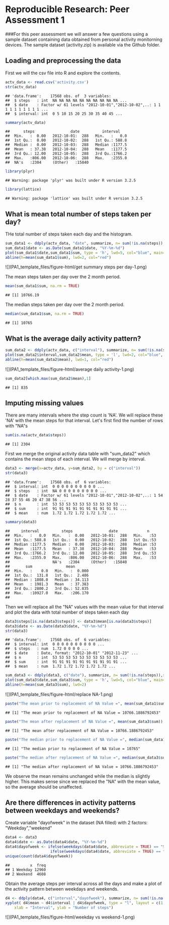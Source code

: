 # Reproducible Research: Peer Assessment 1


###For this peer assessment we will answer a few questions using a sample dataset containing data obtained from personal activity monitorning devices. The sample dataset (activity.zip) is available via the Github folder. 

## Loading and preprocessing the data
First we will the csv file into R and explore the contents.

```r
actv_data <- read.csv('activity.csv')
str(actv_data)
```

```
## 'data.frame':	17568 obs. of  3 variables:
##  $ steps   : int  NA NA NA NA NA NA NA NA NA NA ...
##  $ date    : Factor w/ 61 levels "2012-10-01","2012-10-02",..: 1 1 1 1 1 1 1 1 1 1 ...
##  $ interval: int  0 5 10 15 20 25 30 35 40 45 ...
```

```r
summary(actv_data)
```

```
##      steps                date          interval     
##  Min.   :  0.00   2012-10-01:  288   Min.   :   0.0  
##  1st Qu.:  0.00   2012-10-02:  288   1st Qu.: 588.8  
##  Median :  0.00   2012-10-03:  288   Median :1177.5  
##  Mean   : 37.38   2012-10-04:  288   Mean   :1177.5  
##  3rd Qu.: 12.00   2012-10-05:  288   3rd Qu.:1766.2  
##  Max.   :806.00   2012-10-06:  288   Max.   :2355.0  
##  NA's   :2304     (Other)   :15840
```

```r
library(plyr)
```

```
## Warning: package 'plyr' was built under R version 3.2.5
```

```r
library(lattice)
```

```
## Warning: package 'lattice' was built under R version 3.2.5
```

## What is mean total number of steps taken per day?
THe total number of steps taken each day and the histogram.


```r
sum_data1 <- ddply(actv_data, "date", summarize, n= sum(!is.na(steps)),sum= sum(steps), mean=sum/n)
sum_data1$date <- as.Date(sum_data1$date, "%Y-%m-%d")
plot(sum_data1$date,sum_data1$sum, type = 'h', lwd=5, col="blue", main= "Total Steps Per Day", ylab="# of Steps", xlab="Date")
abline(h=mean(sum_data1$sum), lwd=2, col="red")
```

![](PA1_template_files/figure-html/get summary steps per day-1.png)<!-- -->

The mean steps taken per day over the 2 month period.

```r
mean(sum_data1$sum, na.rm = TRUE)
```

```
## [1] 10766.19
```

The median steps taken per day over the 2 month period.

```r
median(sum_data1$sum, na.rm = TRUE)
```

```
## [1] 10765
```


## What is the average daily activity pattern?

```r
sum_data2 <- ddply(actv_data, c("interval"), summarize, n= sum(!is.na(steps)), sum= sum(steps,na.rm=TRUE), mean=sum/n)
plot(sum_data2$interval,sum_data2$mean, type = 'l', lwd=2, col="blue", main= "Avg Daily Activity Pattern", ylab="# of Steps", xlab="Interval")
abline(h=mean(sum_data2$mean), lwd=1, col="red")
```

![](PA1_template_files/figure-html/average daily activity-1.png)<!-- -->


```r
sum_data2[which.max(sum_data2$mean),1]
```

```
## [1] 835
```

## Imputing missing values
There are many intervals where the step count is 'NA'. We will replace these 'NA' with the mean steps for that interval.
Let's first find the number of rows with "NA"s

```r
sum(is.na(actv_data$steps))
```

```
## [1] 2304
```


First we merge the original activity data table with "sum_data2" which contains the mean steps of each interval. We will merge by interval.

```r
data3 <- merge(x=actv_data, y=sum_data2, by = c("interval"))
str(data3)
```

```
## 'data.frame':	17568 obs. of  6 variables:
##  $ interval: int  0 0 0 0 0 0 0 0 0 0 ...
##  $ steps   : int  NA 0 0 0 0 0 0 0 0 0 ...
##  $ date    : Factor w/ 61 levels "2012-10-01","2012-10-02",..: 1 54 28 37 55 46 20 47 38 56 ...
##  $ n       : int  53 53 53 53 53 53 53 53 53 53 ...
##  $ sum     : int  91 91 91 91 91 91 91 91 91 91 ...
##  $ mean    : num  1.72 1.72 1.72 1.72 1.72 ...
```

```r
summary(data3)
```

```
##     interval          steps                date             n     
##  Min.   :   0.0   Min.   :  0.00   2012-10-01:  288   Min.   :53  
##  1st Qu.: 588.8   1st Qu.:  0.00   2012-10-02:  288   1st Qu.:53  
##  Median :1177.5   Median :  0.00   2012-10-03:  288   Median :53  
##  Mean   :1177.5   Mean   : 37.38   2012-10-04:  288   Mean   :53  
##  3rd Qu.:1766.2   3rd Qu.: 12.00   2012-10-05:  288   3rd Qu.:53  
##  Max.   :2355.0   Max.   :806.00   2012-10-06:  288   Max.   :53  
##                   NA's   :2304     (Other)   :15840               
##       sum               mean        
##  Min.   :    0.0   Min.   :  0.000  
##  1st Qu.:  131.8   1st Qu.:  2.486  
##  Median : 1808.0   Median : 34.113  
##  Mean   : 1981.3   Mean   : 37.383  
##  3rd Qu.: 2800.2   3rd Qu.: 52.835  
##  Max.   :10927.0   Max.   :206.170  
## 
```
Then we will replace all the "NA" values with the mean value for that interval and plot the data with total number of steps taken each day 

```r
data3$steps[is.na(data3$steps)] <- data3$mean[is.na(data3$steps)]
data3$date <- as.Date(data3$date, "%Y-%m-%d")
str(data3)
```

```
## 'data.frame':	17568 obs. of  6 variables:
##  $ interval: int  0 0 0 0 0 0 0 0 0 0 ...
##  $ steps   : num  1.72 0 0 0 0 ...
##  $ date    : Date, format: "2012-10-01" "2012-11-23" ...
##  $ n       : int  53 53 53 53 53 53 53 53 53 53 ...
##  $ sum     : int  91 91 91 91 91 91 91 91 91 91 ...
##  $ mean    : num  1.72 1.72 1.72 1.72 1.72 ...
```

```r
sum_data3 <- ddply(data3, c("date"), summarize, n= sum(!is.na(steps)),sum= sum(steps), mean=sum/n)
plot(sum_data3$date,sum_data3$sum, type = 'h', lwd=5, col="blue", main= "Total Steps Per Day", ylab="# of Steps", xlab="Date")
abline(h=mean(sum_data3$sum), lwd=2)
```

![](PA1_template_files/figure-html/replace NA-1.png)<!-- -->


```r
paste("The mean prior to replacement of NA Value =", mean(sum_data1$sum, na.rm = TRUE) )
```

```
## [1] "The mean prior to replacement of NA Value = 10766.1886792453"
```

```r
paste("The mean after replacement of NA Value =", mean(sum_data3$sum))
```

```
## [1] "The mean after replacement of NA Value = 10766.1886792453"
```

```r
paste("The median prior to replacement of NA Value =", median(sum_data1$sum, na.rm = TRUE) )
```

```
## [1] "The median prior to replacement of NA Value = 10765"
```

```r
paste("The median after replacement of NA Value =", median(sum_data3$sum))
```

```
## [1] "The median after replacement of NA Value = 10766.1886792453"
```
We observe the mean remains unchanged while the median is slightly higher. This makes sense since we replaced the "NA" with the mean value, so the average should be unaffected.

## Are there differences in activity patterns between weekdays and weekends?
Create variable "dayofweek" in the dataset (NA filled) with 2 factors: "Weekday","weekend"


```r
data4 <- data3
data4$date <- as.Date(data4$date, "%Y-%m-%d")
data4$dayofweek <- ifelse(weekdays(data4$date, abbreviate = TRUE) == "Sat", "Weekend", 
                    ifelse(weekdays(data4$date, abbreviate = TRUE) == "Sun","Weekend","Weekday"))
unique(count(data4$dayofweek))
```

```
##         x  freq
## 1 Weekday 12960
## 2 Weekend  4608
```
Obtain the average steps per interval across all the days and make a plot of the activity pattern between weekdays and weekends.

```r
d4 <- ddply(data4, c("interval","dayofweek"), summarize, n= sum(!is.na(steps)),sum= sum(steps), mean=sum/n)
xyplot( d4$mean ~ d4$interval | d4$dayofweek, type = "l", layout = c(1, 2), 
    xlab = "Interval", ylab = "Number of steps")
```

![](PA1_template_files/figure-html/weekday vs weekend-1.png)<!-- -->




